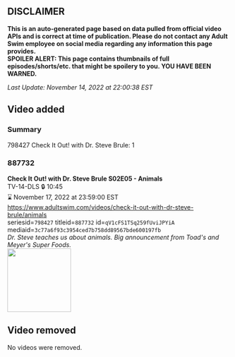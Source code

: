 ## DISCLAIMER
**This is an auto-generated page based on data pulled from official video APIs and is correct at time of publication. Please do not contact any Adult Swim employee on social media regarding any information this page provides.**  
**SPOILER ALERT: This page contains thumbnails of full episodes/shorts/etc. that might be spoilery to you. YOU HAVE BEEN WARNED.**  

_Last Update: November 14, 2022 at 22:00:38 EST_
## Video added
### Summary
798427 Check It Out! with Dr. Steve Brule: 1  
### 887732
**Check It Out! with Dr. Steve Brule S02E05 - Animals**  
TV-14-DLS 🔒 10:45  
⌛ November 17, 2022 at 23:59:00 EST  
https://www.adultswim.com/videos/check-it-out-with-dr-steve-brule/animals  
seriesid=`798427` titleid=`887732` id=`qV1cFS1TSq259fUviJPYiA` mediaid=`3c77a6f93c3954ced7b758dd89567bde600197fb`  
_Dr. Steve teaches us about animals. Big announcement from Toad's and Meyer's Super Foods._  
<a href="https://media.cdn.adultswim.com/uploads/20200302/thumbnails/2_2032166135-checkitout_205_air.jpg"><img src="https://media.cdn.adultswim.com/uploads/20200302/thumbnails/2_2032166135-checkitout_205_air.jpg" height="144px" /></a>
## Video removed
No videos were removed.  
